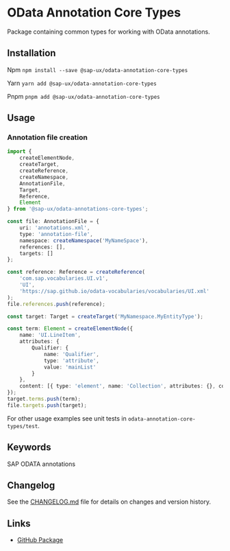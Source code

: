# OData Annotation Core Types

Package containing common types for working with OData annotations.

## Installation
Npm
`npm install --save @sap-ux/odata-annotation-core-types`

Yarn
`yarn add @sap-ux/odata-annotation-core-types`

Pnpm
`pnpm add @sap-ux/odata-annotation-core-types`

## Usage

### Annotation file creation
```Typescript
import {
    createElementNode,
    createTarget,
    createReference,
    createNamespace,
    AnnotationFile,
    Target,
    Reference,
    Element
} from '@sap-ux/odata-annotations-core-types';

const file: AnnotationFile = {
    uri: 'annotations.xml',
    type: 'annotation-file',
    namespace: createNamespace('MyNameSpace'),
    references: [],
    targets: []
};

const reference: Reference = createReference(
    'com.sap.vocabularies.UI.v1',
    'UI',
    'https://sap.github.io/odata-vocabularies/vocabularies/UI.xml'
);
file.references.push(reference);

const target: Target = createTarget('MyNamespace.MyEntityType');

const term: Element = createElementNode({
    name: 'UI.LineItem',
    attributes: {
        Qualifier: {
            name: 'Qualifier',
            type: 'attribute',
            value: 'mainList'
        }
    },
    content: [{ type: 'element', name: 'Collection', attributes: {}, content: [] }]
});
target.terms.push(term);
file.targets.push(target);

```

For other usage examples see unit tests in `odata-annotation-core-types/test`.

## Keywords
SAP ODATA annotations

## Changelog

See the [CHANGELOG.md](https://github.com/SAP/open-ux-tools/blob/main/packages/odata-annotation-core-types/CHANGELOG.md) file for details on changes and version history.
## Links

- [GitHub Package](https://github.com/SAP/open-ux-tools/tree/main/packages/odata-annotation-core-types)